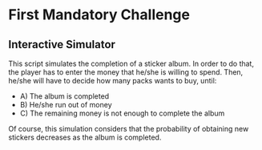 # First Mandatory Challenge

## Interactive Simulator

This script simulates the completion of a sticker album.
In order to do that, the player has to enter the money that he/she is willing to spend.
Then, he/she will have to decide how many packs wants to buy, until:
- A) The album is completed
- B) He/she run out of money
- C) The remaining money is not enough to complete the album

Of course, this simulation considers that the probability of obtaining new stickers decreases as the album is completed.
